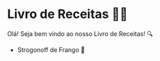 # Livro de Receitas :man_cook:

Olá! Seja bem vindo ao nosso Livro de Receitas! :mag:

- Strogonoff de Frango :chicken:
